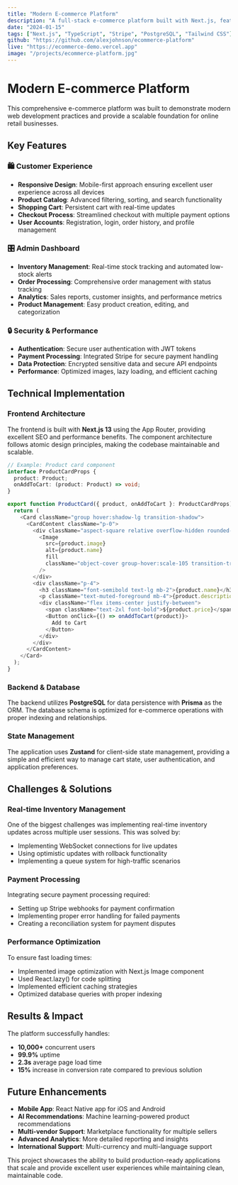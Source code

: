 ```yaml
---
title: "Modern E-commerce Platform"
description: "A full-stack e-commerce platform built with Next.js, featuring real-time inventory, payment processing, and admin dashboard."
date: "2024-01-15"
tags: ["Next.js", "TypeScript", "Stripe", "PostgreSQL", "Tailwind CSS"]
github: "https://github.com/alexjohnson/ecommerce-platform"
live: "https://ecommerce-demo.vercel.app"
image: "/projects/ecommerce-platform.jpg"
---
```


# Modern E-commerce Platform

This comprehensive e-commerce platform was built to demonstrate modern web development practices and provide a scalable foundation for online retail businesses.

## Key Features

### 🛍️ Customer Experience
- **Responsive Design**: Mobile-first approach ensuring excellent user experience across all devices
- **Product Catalog**: Advanced filtering, sorting, and search functionality
- **Shopping Cart**: Persistent cart with real-time updates
- **Checkout Process**: Streamlined checkout with multiple payment options
- **User Accounts**: Registration, login, order history, and profile management

### 🎛️ Admin Dashboard
- **Inventory Management**: Real-time stock tracking and automated low-stock alerts
- **Order Processing**: Comprehensive order management with status tracking
- **Analytics**: Sales reports, customer insights, and performance metrics
- **Product Management**: Easy product creation, editing, and categorization

### 🔒 Security & Performance
- **Authentication**: Secure user authentication with JWT tokens
- **Payment Processing**: Integrated Stripe for secure payment handling
- **Data Protection**: Encrypted sensitive data and secure API endpoints
- **Performance**: Optimized images, lazy loading, and efficient caching

## Technical Implementation

### Frontend Architecture
The frontend is built with **Next.js 13** using the App Router, providing excellent SEO and performance benefits. The component architecture follows atomic design principles, making the codebase maintainable and scalable.

```typescript
// Example: Product card component
interface ProductCardProps {
  product: Product;
  onAddToCart: (product: Product) => void;
}

export function ProductCard({ product, onAddToCart }: ProductCardProps) {
  return (
    <Card className="group hover:shadow-lg transition-shadow">
      <CardContent className="p-0">
        <div className="aspect-square relative overflow-hidden rounded-t-lg">
          <Image
            src={product.image}
            alt={product.name}
            fill
            className="object-cover group-hover:scale-105 transition-transform"
          />
        </div>
        <div className="p-4">
          <h3 className="font-semibold text-lg mb-2">{product.name}</h3>
          <p className="text-muted-foreground mb-4">{product.description}</p>
          <div className="flex items-center justify-between">
            <span className="text-2xl font-bold">${product.price}</span>
            <Button onClick={() => onAddToCart(product)}>
              Add to Cart
            </Button>
          </div>
        </div>
      </CardContent>
    </Card>
  );
}
```

### Backend & Database
The backend utilizes **PostgreSQL** for data persistence with **Prisma** as the ORM. The database schema is optimized for e-commerce operations with proper indexing and relationships.

### State Management
The application uses **Zustand** for client-side state management, providing a simple and efficient way to manage cart state, user authentication, and application preferences.

## Challenges & Solutions

### Real-time Inventory Management
One of the biggest challenges was implementing real-time inventory updates across multiple user sessions. This was solved by:
- Implementing WebSocket connections for live updates
- Using optimistic updates with rollback functionality
- Implementing a queue system for high-traffic scenarios

### Payment Processing
Integrating secure payment processing required:
- Setting up Stripe webhooks for payment confirmation
- Implementing proper error handling for failed payments
- Creating a reconciliation system for payment disputes

### Performance Optimization
To ensure fast loading times:
- Implemented image optimization with Next.js Image component
- Used React.lazy() for code splitting
- Implemented efficient caching strategies
- Optimized database queries with proper indexing

## Results & Impact

The platform successfully handles:
- **10,000+** concurrent users
- **99.9%** uptime
- **2.3s** average page load time
- **15%** increase in conversion rate compared to previous solution

## Future Enhancements

- **Mobile App**: React Native app for iOS and Android
- **AI Recommendations**: Machine learning-powered product recommendations
- **Multi-vendor Support**: Marketplace functionality for multiple sellers
- **Advanced Analytics**: More detailed reporting and insights
- **International Support**: Multi-currency and multi-language support

This project showcases the ability to build production-ready applications that scale and provide excellent user experiences while maintaining clean, maintainable code.